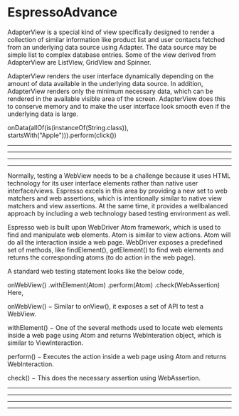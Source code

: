 # EspressoAdvance



AdapterView is a special kind of view specifically designed to render a collection of similar information 
like product list and user contacts fetched from an underlying data source using Adapter. The data source may be
simple list to complex database entries. Some of the view derived from AdapterView are ListView, GridView and Spinner.


AdapterView renders the user interface dynamically depending on the amount of data available in the underlying data source. 
In addition, AdapterView renders only the minimum necessary data, which can be rendered in the available visible area of the 
screen. AdapterView does this to conserve memory and to make the user interface look smooth even if the underlying data is
large.




onData(allOf(is(instanceOf(String.class)), startsWith("Apple"))).perform(click())

-------------------------------------------------------------------------------------------------------------------------------------------------------------------------------------------------------------------
-------------------------------------------------------------------------------------------------------------------------------------------------------------------------------------------------------------------
-------------------------------------------------------------------------------------------------------------------------------------------------------------------------------------------------------------------
-------------------------------------------------------------------------------------------------------------------------------------------------------------------------------------------------------------------

Normally, testing a WebView needs to be a challenge because it uses HTML technology for its user interface elements rather than native user interface/views. Espresso excels in this area by providing a new set to web matchers and web assertions, which is intentionally similar to native view matchers and view assertions. At the same time, it provides a wellbalanced approach by including a web technology based testing environment as well.

Espresso web is built upon WebDriver Atom framework, which is used to find and manipulate web elements. Atom is similar to view actions. Atom will do all the interaction inside a web page. WebDriver exposes a predefined set of methods, like findElement(), getElement() to find web elements and returns the corresponding atoms (to do action in the web page).

A standard web testing statement looks like the below code,

onWebView()
   .withElement(Atom)
   .perform(Atom)
   .check(WebAssertion)
Here,

onWebView() − Similar to onView(), it exposes a set of API to test a WebView.

withElement() − One of the several methods used to locate web elements inside a web page using Atom and returns WebInteration object, which is similar to ViewInteraction.

perform() − Executes the action inside a web page using Atom and returns WebInteraction.

check() − This does the necessary assertion using WebAssertion.


-------------------------------------------------------------------------------------------------------------------------------------------------------------------------------------------------------------------
-------------------------------------------------------------------------------------------------------------------------------------------------------------------------------------------------------------------
-------------------------------------------------------------------------------------------------------------------------------------------------------------------------------------------------------------------
-------------------------------------------------------------------------------------------------------------------------------------------------------------------------------------------------------------------

